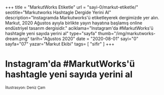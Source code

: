 +++
title = "MarkutWorks Etiketle"
url = "sayi-0/markut-etiketle/"
seotitle="Markutworks Hashtagle Dergide Yerini Al"
description="Instagramda Markutworks'ü etiketleyerek dergimizde yer alın. Markut, 2020 Ağustos ayıyla birlikte yayın hayatına başlamış online endüstriyel tasarım dergisidir."
aciklama="Instagram'da #MarkutWorks'ü hashtagle yeni sayıda yerini al"
type="sayfa"
thumb="/img/markutworks-dream.png"
tarih="Ağustos 2020"
date = "2020-08-01"
sayi="0"
sayfa="07"
yazar="Markut Ekibi"
tags= [
    "sifir"
]
+++
<a href="/sayi-0/son/" id="next"></a>
<div class="container text-center">
<h1>Instagram'da #MarkutWorks'ü hashtagle yeni sayıda yerini al</h1>
<img class="img-fluid" src="/img/markutworks-dream.png" alt=""><br>
<small>İllustrasyon: Deniz Çam</small>
</div>